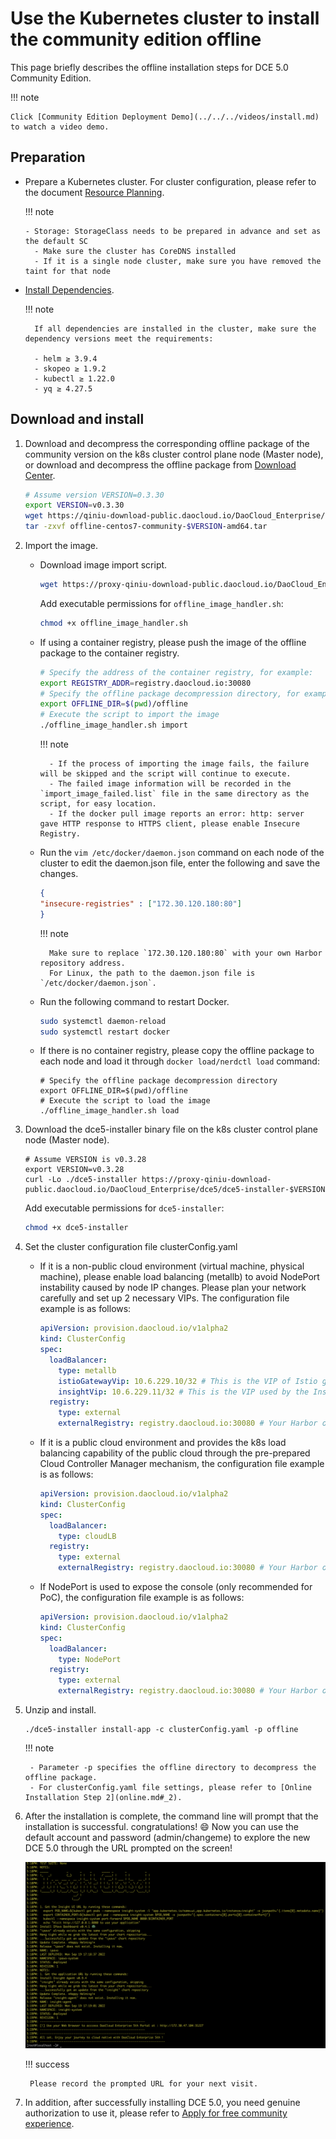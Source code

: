 # Use the Kubernetes cluster to install the community edition offline

This page briefly describes the offline installation steps for DCE 5.0 Community Edition.

!!! note

    Click [Community Edition Deployment Demo](../../../videos/install.md) to watch a video demo.

## Preparation

- Prepare a Kubernetes cluster. For cluster configuration, please refer to the document [Resource Planning](../resources.md).

    !!! note

      - Storage: StorageClass needs to be prepared in advance and set as the default SC
        - Make sure the cluster has CoreDNS installed
        - If it is a single node cluster, make sure you have removed the taint for that node

- [Install Dependencies](../../install-tools.md).

    !!! note

        If all dependencies are installed in the cluster, make sure the dependency versions meet the requirements:

        - helm ≥ 3.9.4
        - skopeo ≥ 1.9.2
        - kubectl ≥ 1.22.0
        - yq ≥ 4.27.5

## Download and install

1. Download and decompress the corresponding offline package of the community version on the k8s cluster control plane node (Master node), or download and decompress the offline package from [Download Center](../../../download/dce5.md).

    ```bash
    # Assume version VERSION=0.3.30
    export VERSION=v0.3.30
    wget https://qiniu-download-public.daocloud.io/DaoCloud_Enterprise/dce5/offline-centos7-community-$VERSION-amd64.tar
    tar -zxvf offline-centos7-community-$VERSION-amd64.tar
    ```

2. Import the image.

    - Download image import script.

        ```bash
        wget https://proxy-qiniu-download-public.daocloud.io/DaoCloud_Enterprise/dce5/offline_image_handler.sh
        ```

        Add executable permissions for `offline_image_handler.sh`:

        ```bash
        chmod +x offline_image_handler.sh
        ```

    - If using a container registry, please push the image of the offline package to the container registry.

        ```bash
        # Specify the address of the container registry, for example:
        export REGISTRY_ADDR=registry.daocloud.io:30080
        # Specify the offline package decompression directory, for example:
        export OFFLINE_DIR=$(pwd)/offline
        # Execute the script to import the image
        ./offline_image_handler.sh import
        ```

        !!! note

            - If the process of importing the image fails, the failure will be skipped and the script will continue to execute.
            - The failed image information will be recorded in the `import_image_failed.list` file in the same directory as the script, for easy location.
            - If the docker pull image reports an error: http: server gave HTTP response to HTTPS client, please enable Insecure Registry.

    - Run the `vim /etc/docker/daemon.json` command on each node of the cluster to edit the daemon.json file, enter the following and save the changes.

        ```json
        {
        "insecure-registries" : ["172.30.120.180:80"]
        }
        ```

        !!! note

            Make sure to replace `172.30.120.180:80` with your own Harbor repository address.
            For Linux, the path to the daemon.json file is `/etc/docker/daemon.json`.

    - Run the following command to restart Docker.

        ```bash
        sudo systemctl daemon-reload
        sudo systemctl restart docker
        ```

    - If there is no container registry, please copy the offline package to each node and load it through `docker load/nerdctl load` command:

        ```shell
        # Specify the offline package decompression directory
        export OFFLINE_DIR=$(pwd)/offline
        # Execute the script to load the image
        ./offline_image_handler.sh load
        ```

3. Download the dce5-installer binary file on the k8s cluster control plane node (Master node).

    ```shell
    # Assume VERSION is v0.3.28
    export VERSION=v0.3.28
    curl -Lo ./dce5-installer https://proxy-qiniu-download-public.daocloud.io/DaoCloud_Enterprise/dce5/dce5-installer-$VERSION
    ```

    Add executable permissions for `dce5-installer`:

    ```bash
    chmod +x dce5-installer
    ```

4. Set the cluster configuration file clusterConfig.yaml

    - If it is a non-public cloud environment (virtual machine, physical machine), please enable load balancing (metallb) to avoid NodePort instability caused by node IP changes. Please plan your network carefully and set up 2 necessary VIPs. The configuration file example is as follows:

        ```yaml
        apiVersion: provision.daocloud.io/v1alpha2
        kind: ClusterConfig
        spec:
          loadBalancer:
            type: metallb
            istioGatewayVip: 10.6.229.10/32 # This is the VIP of Istio gateway, and it will also be the browser access IP of DCE 5.0 console
            insightVip: 10.6.229.11/32 # This is the VIP used by the Insight-Server of the Global cluster to collect the monitoring indicators of all sub-clusters on the network path
          registry:
            type: external
            externalRegistry: registry.daocloud.io:30080 # Your Harbor or registry domain name or IP
        ```

    - If it is a public cloud environment and provides the k8s load balancing capability of the public cloud through the pre-prepared Cloud Controller Manager mechanism, the configuration file example is as follows:

        ```yaml
        apiVersion: provision.daocloud.io/v1alpha2
        kind: ClusterConfig
        spec:
          loadBalancer:
            type: cloudLB
          registry:
            type: external
            externalRegistry: registry.daocloud.io:30080 # Your Harbor or registry domain name or IP
        ```

    - If NodePort is used to expose the console (only recommended for PoC), the configuration file example is as follows:

        ```yaml
        apiVersion: provision.daocloud.io/v1alpha2
        kind: ClusterConfig
        spec:
          loadBalancer:
            type: NodePort
          registry:
            type: external
            externalRegistry: registry.daocloud.io:30080 # Your Harbor or registry domain name or IP
        ```

5. Unzip and install.

    ```shell
    ./dce5-installer install-app -c clusterConfig.yaml -p offline
    ```

    !!! note

        - Parameter -p specifies the offline directory to decompress the offline package.
        - For clusterConfig.yaml file settings, please refer to [Online Installation Step 2](online.md#_2).

6. After the installation is complete, the command line will prompt that the installation is successful. congratulations! :smile: Now you can use the default account and password (admin/changeme) to explore the new DCE 5.0 through the URL prompted on the screen!

    ![Installation successful](../../images/success.png)

    !!! success

        Please record the prompted URL for your next visit.

7. In addition, after successfully installing DCE 5.0, you need genuine authorization to use it, please refer to [Apply for free community experience](../../../dce/license0.md).
